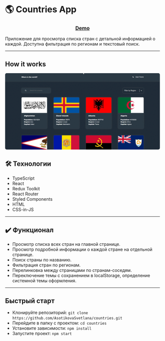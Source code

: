 # :earth_americas: Countries App

<h3 align="center"><a href="" target="_blank">Demo</a></h3>

Приложение для просмотра списка стран с детальной информацией о каждой. Доступна фильтрация по регионам и текстовый поиск.

---

## How it works

<img style="border-radius: 5px" src="./screens/main.gif">

## :hammer_and_wrench: Технологии

- TypeScript
- React
- Redux Toolkit
- React Router
- Styled Components
- HTML
- CSS-in-JS

---

## :heavy_check_mark: Функционал

- Просмотр списка всех стран на главной странице.
- Просмотр подробной информации о каждой стране на отдельной странице.
- Поиск страны по названию.
- Фильтрация стран по регионам.
- Перелинковка между страницами по странам-соседям.
- Переключение темы с сохранением в localStorage, определение системной темы оформления.

---

## Быстрый старт

- Клонируйте репозиторий: `git clone https://github.com/AsotikovaSvetlana/countries.git`
- Перейдите в папку с проектом: `cd countries`
- Установите зависимости: `npm install`
- Запустите проект: `npm start`
